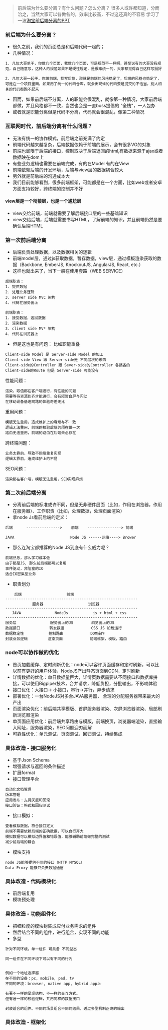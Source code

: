> 前后端为什么要分离？有什么问题？怎么分离？
> 很多人或许都知道，分而治之，当然大家可以各做各的，效率比较高，不过这还真的不容易
> 学习了一波[淘宝前后端分离的PPT](https://2014.jsconfchina.com/slides/herman-taobaoweb/index.html#/)

### 前后端为什么要分离？
- 很久之前，我们的页面总是和后端代码一起的；
- 几种情况：
```text
1. 几位大哥单干，你做几个页面，我做几个页面，可是规范不一样啊，甚至说有的大哥没有规范，自己随意写，这种人的规范如果不是硬性规定，是很难统一的，大家都觉得自己这样写挺好

2. 几位大哥一起干，你做前端，我写后端，那就是前端的风格稳定了，后端的风格也稳定了，可是在一个项目里面，如果用了统一的代码仓库，就会出现谁的代码要是提交的不恰当，别人相关的代码都跑不起来

```
- 因而，如果前后端不分离，人的职能会很混乱，就像第一种情况，大家前后端都做，并且风格都不一致，当然也会是一直boss提倡的 "全栈"，一人包办
- 或者就是职能分离但是代码不分离，代码就会很混乱，像第二种情况

### 互联网时代，前后端分离有什么问题？
- 无法有统一的协作模式，前后端之前充满了约定
- 前端代码越来越复杂，后端数据依赖于前端的展示，会有很多VO的对象
- 前端也局限于后端的接口，控制取决于后端返回的html,有数据来源于ajax或者数据映在dom上
- 有些业务逻辑也需要在前端完成，有的在Model 有的在View
- 前端依赖后端的开发环境，后端与view层的数据耦合较大
- 另外就是前后端的沟通成本大
- 我们目前能够看到，很多前端框架，可能都是在一个方面，比如web或者安卓方面支持较好，跨终端的控制并不好

#### view层是一个衔接层，也是一个尴尬层
- view交给前端，前端就需要了解后端接口层的一些基础知识
- view交给后端，后端就需要书写HTML，了解前端的知识，并且前端仍然是要确认后端HTML

### 第一次前后端分离
- 后端负责处理数据，以及数据相关的逻辑
- 前端model层，通过js获取数据，暂存数据，view层，通过模板渲染获取的数据（Backbone, EmberJS, KnockoutJS, AngularJS, React, etc.）
- 这样也就出来了，当下一般在使用套路（WEB SERVICE）
```text
后端职责：
1. 提供数据
2. 处理业务逻辑
3. server side MVC 架构
4. 代码在服务器上

前端职责：
1. 接受数据，返回数据
2. 渲染数据
3. client side MV* 架构
4. 代码在浏览器上 

```
- 但是这也是有问题： 
比如职能重叠
```text
Client-side Model 是 Server-side Model 的加工
Client-side View 跟 Server-side是 不同层次的东西
Client-side的Controller 跟 Sever-side的Controller 各搞各的
Client-side的Route 但是 Server-side 可能没有
```
性能问题：
```text
渲染，取值都在客户端进行，有性能的问题
需要等待资源到齐才能进行，会有短暂白屏与闪动
在移动设备低速网路的体验奇差无比
```
重用问题：
```text
模版无法重用，造成维护上的麻烦与不一致
逻辑无法重用，前端的校验后端仍须在做一次
路由无法重用，前端的路由在后端未必存在
```
跨终端问题：
```text
业务太靠前，导致不同端重复实现
逻辑太靠前，造成维护上的不易
```
SEO问题：
```text
渲染都在客户端，模版无法重用，SEO实现麻烦
```
### 第二次前后端分离
- 分离前后端的标准或许不同，但是无非硬件层面（比如，作用在浏览器，作用在服务器）、工作职责（比如，处理数据，处理页面渲染）
- 拿node Js看前后端的定义：
```text
后端      --------------->    前端    ---------------> 前端
 
JAVA                         Node JS ------网络----> Brower

```
- 那么连淘宝都推荐的Node JS到底有什么威力呢？
```text
前端熟悉，那么学习成本低
由于都是JS, 那么前后端都可以复用
事件驱动，非阻塞的IO
适合IO密集型业务

```
- 职责划分
```text
    后端                    前端
-----------------------------------------------------------
            服务器                    浏览器
-----------------------------------------------------------
   JAVA               NodeJs           js + html + css
-----------------------------------------------------------
服务层               服务器上的JS        浏览器上的JS 
数据接口             转发数据            CSS JS 加载运行
数据稳定性           控制路由            DOM操作
封装业务逻辑         渲染页面            前端框架，模板，路由
```
### node可以协作做的优化
- 首页加载缓存、定时刷新优化：node可以容许页面缓存和定时刷新，可以比以前有更好的用户体验，NodeJS产出静态页面到CDN，定时刷新
- 详情数据的优化：单日数据量巨大，详情页数据需要从不同接口和数据库拼接，可以使用Bigpiper技术，合并请求，降低负担，分批输出，不影响体验
- 接口优化：大接口-> 小接口，串行->并行，异步请求
- 部署优化：一台NodeJS对多台JAVA服务器， 合理的分配服务器带来最大的产出
- 页面渲染优化：前后端共享模版、首屏服务器渲染、次屏浏览器渲染、局部刷新浏览器渲染
- 单页面应用优化：前后端共享路由与模版，前端换页，浏览器端渲染，直接输入网址，服务器渲染，SEO问题迎刃而解
- 可靠性优化：单元测试，页面测试，回归测试，持续集成

### 具体改造 - 接口服务化
- 基于Json Schema
- 增强请求与返回的条件描述
- 扩展format
- 接口管理平台
```text
自动化文档管理
版本管理
应用发布：支持灰度和回滚
接口验证：格式和回归测试

```
- 接口模拟：
```text
查看模拟数据，符合接口定义
前端不需要依赖后端的正确数据，可以自行开大
模拟数据可以模拟边界值和错误值，能够辅助前端做完整的测试
减少前后端的耦合
```
- 模块支持
```text
node JS能够提供不同的接口（HTTP MYSQL）
Data Proxy 能够只负责数据通信
```


### 具体改造 - 代码模块化
- 前后端复用
- 模块预处理

### 具体改造 - 功能组件化
- 把细粒度的模块封装成应付业务需求的组件
- 然后结合不同的组件，进行组合，实现不同的功能
- 多型
```text
针对不同环境，单一组件 可具备 不同型态

同一组件在不同环境下可以有不同的行为


例如一个地址选择器
在不同的设备：pc, mobile, pad, tv
不同的环境：browser, native app, hybrid app上

有著不一样的呈现结构，不一样的交互方式。
但有著一样的校验逻辑，共用同样的数据接口

封装适合的组件。不同的场景组合不同的结果，透过多型机制正确的输出

```

### 具体改造 - 框架化

